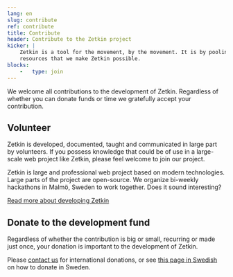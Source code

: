 ```yaml
---
lang: en
slug: contribute
ref: contribute
title: Contribute
header: Contribute to the Zetkin project
kicker: |
    Zetkin is a tool for the movement, by the movement. It is by pooling our
    resources that we make Zetkin possible.
blocks:
    -   type: join
---
```


We welcome all contributions to the development of Zetkin. Regardless of
whether you can donate funds or time we gratefully accept your contribution.

## Volunteer
Zetkin is developed, documented, taught and communicated in large part by volunteers.
If you possess knowledge that could be of use in a large-scale web project like
Zetkin, please feel welcome to join our project.

Zetkin is large and professional web project based on modern technologies. Large
parts of the project are open-source. We organize bi-weekly hackathons in Malmö,
Sweden to work together. Does it sound interesting?

[Read more about developing Zetkin](./volunteer)

## Donate to the development fund
Regardless of whether the contribution is big or small, recurring or made just
once, your donation is important to the development of Zetkin.

Please [contact us](/en/contact) for international donations, or see [this page
in Swedish](/sv/bidra) on how to donate in Sweden.
